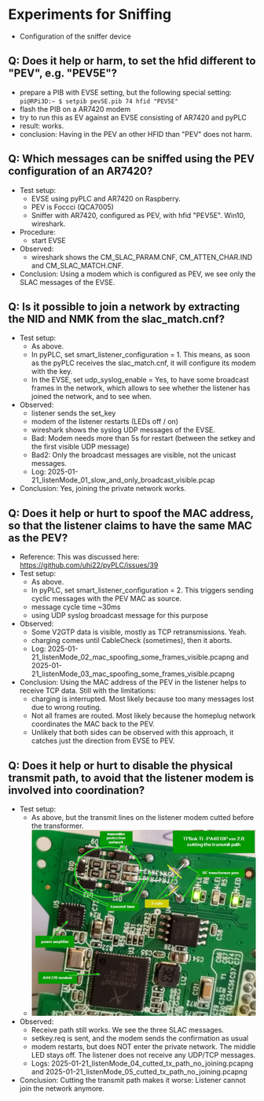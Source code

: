 # Experiments for Sniffing

* Configuration of the sniffer device

## Q: Does it help or harm, to set the hfid different to "PEV", e.g. "PEV5E"?

* prepare a PIB with EVSE setting, but the following special setting: `pi@RPi3D:~ $ setpib pev5E.pib 74 hfid "PEV5E"`
* flash the PIB on a AR7420 modem
* try to run this as EV against an EVSE consisting of AR7420 and pyPLC
* result: works.
* conclusion: Having in the PEV an other HFID than "PEV" does not harm.

## Q: Which messages can be sniffed using the PEV configuration of an AR7420?

* Test setup:
    * EVSE using pyPLC and AR7420 on Raspberry.
    * PEV is Foccci (QCA7005)
    * Sniffer with AR7420, configured as PEV, with hfid "PEV5E". Win10, wireshark.
* Procedure:
    * start EVSE
* Observed:
    * wireshark shows the CM_SLAC_PARAM.CNF, CM_ATTEN_CHAR.IND and CM_SLAC_MATCH.CNF.
* Conclusion: Using a modem which is configured as PEV, we see only the SLAC messages of the EVSE.

## Q: Is it possible to join a network by extracting the NID and NMK from the slac_match.cnf?

* Test setup:
    * As above.
    * In pyPLC, set smart_listener_configuration = 1. This means, as soon as the pyPLC receives the slac_match.cnf, it will configure its modem with the key.
    * In the EVSE, set udp_syslog_enable = Yes, to have some broadcast frames in the network, which allows to see whether the listener has joined the network, and to see when.
* Observed:
    * listener sends the set_key
    * modem of the listener restarts (LEDs off / on)
    * wireshark shows the syslog UDP messages of the EVSE.
    * Bad: Modem needs more than 5s for restart (between the setkey and the first visible UDP message)
    * Bad2: Only the broadcast messages are visible, not the unicast messages.
    * Log: 2025-01-21_listenMode_01_slow_and_only_broadcast_visible.pcap
* Conclusion: Yes, joining the private network works.
    
## Q: Does it help or hurt to spoof the MAC address, so that the listener claims to have the same MAC as the PEV?

* Reference: This was discussed here: https://github.com/uhi22/pyPLC/issues/39
* Test setup:
    * As above.
    * In pyPLC, set smart_listener_configuration = 2. This triggers sending cyclic messages with the PEV MAC as source.
    * message cycle time ~30ms
    * using UDP syslog broadcast message for this purpose
* Observed:
    * Some V2GTP data is visible, mostly as TCP retransmissions. Yeah.
    * charging comes until CableCheck (sometimes), then it aborts.
    * Log: 2025-01-21_listenMode_02_mac_spoofing_some_frames_visible.pcapng and 2025-01-21_listenMode_03_mac_spoofing_some_frames_visible.pcapng
* Conclusion: Using the MAC address of the PEV in the listener helps to receive TCP data. Still with the limitations:
    * charging is interrupted. Most likely because too many messages lost due to wrong routing.
    * Not all frames are routed. Most likely because the homeplug network coordinates the MAC back to the PEV.
    * Unlikely that both sides can be observed with this approach, it catches just the direction from EVSE to PEV.

## Q: Does it help or hurt to disable the physical transmit path, to avoid that the listener modem is involved into coordination?

* Test setup:
    * As above, but the transmit lines on the listener modem cutted before the transformer.
    * ![image](2025-01-21_TPlink_TL-PA4010P_EU_V2_cutting_transmit_path.jpg)
* Observed:
    * Receive path still works. We see the three SLAC messages.
    * setkey.req is sent, and the modem sends the confirmation as usual
    * modem restarts, but does NOT enter the private network. The middle LED stays off. The listener does not receive any UDP/TCP messages.
    * Logs: 2025-01-21_listenMode_04_cutted_tx_path_no_joining.pcapng and 2025-01-21_listenMode_05_cutted_tx_path_no_joining.pcapng
* Conclusion: Cutting the transmit path makes it worse: Listener cannot join the network anymore.

